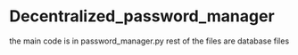 # Decentralized_password_manager

the main code is in password_manager.py
rest of the files are database files
